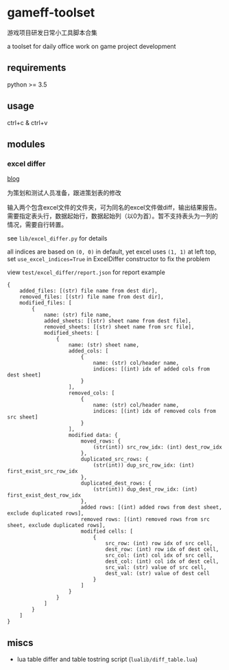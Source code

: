 # gameff-toolset

游戏项目研发日常小工具脚本合集

a toolset for daily office work on game project development

## requirements

python >= 3.5

## usage

ctrl+c & ctrl+v

## modules

### excel differ

[blog](http://utmhikari.top/2020/01/23/testlife/excel_diff/)

为策划和测试人员准备，跟进策划表的修改

输入两个包含excel文件的文件夹，可为同名的excel文件做diff，输出结果报告。
需要指定表头行，数据起始行，数据起始列（以0为首）。暂不支持表头为一列的情况，需要自行转置。

see `lib/excel_differ.py` for details

all indices are based on `(0, 0)` in default, yet excel uses `(1, 1)` at left top, set `use_excel_indices=True` in ExcelDiffer constructor to fix the problem

view `test/excel_differ/report.json` for report example

```text
{
    added_files: [(str) file name from dest dir],
    removed_files: [(str) file name from dest dir],
    modified_files: [
        {
            name: (str) file name,
            added_sheets: [(str) sheet name from dest file],
            removed_sheets: [(str) sheet name from src file],
            modified_sheets: [
                {
                    name: (str) sheet name,
                    added_cols: [
                        {
                            name: (str) col/header name,
                            indices: [(int) idx of added cols from dest sheet]
                        }
                    ],
                    removed_cols: [
                        {
                            name: (str) col/header name,
                            indices: [(int) idx of removed cols from src sheet]
                        }
                    ],
                    modified data: {
                        moved_rows: {
                            (str(int)) src_row_idx: (int) dest_row_idx
                        },
                        duplicated_src_rows: {
                            (str(int)) dup_src_row_idx: (int) first_exist_src_row_idx
                        },
                        duplicated_dest_rows: {
                            (str(int)) dup_dest_row_idx: (int) first_exist_dest_row_idx
                        },
                        added rows: [(int) added rows from dest sheet, exclude duplicated rows],
                        removed rows: [(int) removed rows from src sheet, exclude duplicated rows],
                        modified cells: [
                            {
                                src_row: (int) row idx of src cell,
                                dest_row: (int) row idx of dest cell,
                                src_col: (int) col idx of src cell,
                                dest_col: (int) col idx of dest cell,
                                src_val: (str) value of src cell,
                                dest_val: (str) value of dest cell
                            }
                        ]
                    }
                }
            ]
        }
    ]
}
```

## miscs

- lua table differ and table tostring script (`lualib/diff_table.lua`)
